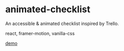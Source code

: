 # animated-checklist

An accessible & animated checklist inspired by Trello.

react, framer-motion, vanilla-css

[demo](https://xh1m61.csb.app/)
